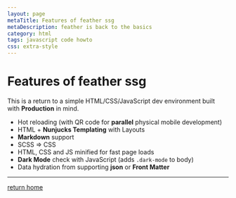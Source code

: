 ```yaml
---
layout: page
metaTitle: Features of feather ssg
metaDescription: feather is back to the basics
category: html
tags: javascript code howto
css: extra-style
---
```


# Features of feather ssg

This is a return to a simple HTML/CSS/JavaScript dev environment built with **Production** in mind.

- Hot reloading (with QR code for **parallel** physical mobile development)
- HTML + **Nunjucks Templating** with Layouts
- **Markdown** support
- SCSS => CSS
- HTML, CSS and JS minified for fast page loads
- **Dark Mode** check with JavaScript (adds `.dark-mode` to body)
- Data hydration from supporting **json** or **Front Matter**

---

[return home](/index.html)
